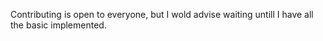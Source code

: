 Contributing is open to everyone, but I wold advise waiting untill I have all the basic implemented.
